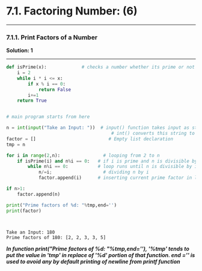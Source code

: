 
# 7.1. Factoring Number: (6)
-------------------------------------------

### 7.1.1. Print Factors of a Number



**Solution: 1**

--------------------


```python
def isPrime(x):             # checks a number whether its prime or not
    i = 2
    while i * i <= x:
        if x % i == 0:
            return False
        i+=1
    return True


# main program starts from here

n = int(input("Take an Input: "))  # input() function takes input as string.
                                       # int() converts this string to integer type
factor = []                           # Empty list declaration
tmp = n

for i in range(2,n):                # looping from 2 to n
    if isPrime(i) and n%i == 0:   # if i is prime and n is divisible by i
        while n%i == 0:           # loop runs until n is divisible by i
            n/=i;                   # dividing n by i
            factor.append(i)      # inserting current prime factor in list

if n>1:
    factor.append(n)

print("Prime factors of %d: "%tmp,end='')
print(factor)




```

    Take an Input: 180
    Prime factors of 180: [2, 2, 3, 3, 5]
    

***In function print("Prime factors of %d: "%tmp,end=''),  '%tmp' tends to put the value in 'tmp' in replace of '%d' portion of that function. end ='' is used to avoid any by default printing of newline from printf function***
